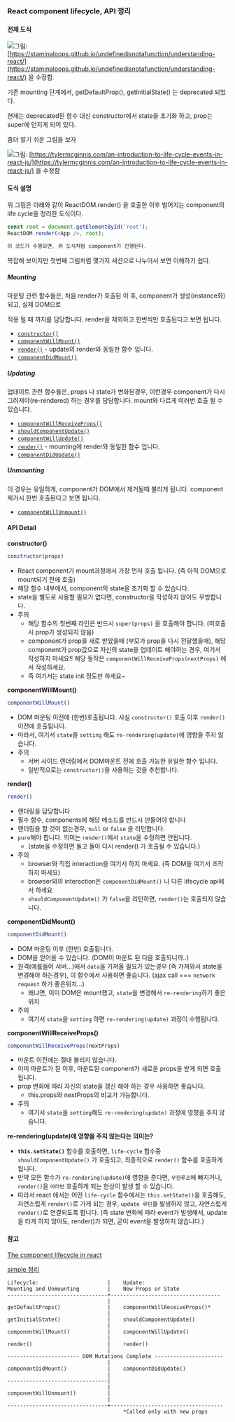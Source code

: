 ### React component lifecycle, API 정리

#### 전체 도식

![](/assets/react-life-cycle.png)그림: [https://staminaloops.github.io/undefinedisnotafunction/understanding-react/](https://staminaloops.github.io/undefinedisnotafunction/understanding-react/)  을 수정함.

기존 mounting 단계에서, getDefaultProp\(\), getInitialState\(\) 는 deprecated 되었다.

현재는 deprecated된 함수 대신 constructor에서 state을 초기화 하고, prop는 super에 던지게 되어 있다.

좀더 알기 쉬운 그림을 보자

![](/assets/react-life-cycle-2.png)그림: [https://tylermcginnis.com/an-introduction-to-life-cycle-events-in-react-js/](https://tylermcginnis.com/an-introduction-to-life-cycle-events-in-react-js/) 을 수정함

#### 도식 설명

위 그림은 아래와 같이 ReactDOM.render\(\) 을 호출한 이후 벌어지는 component의 life cycle을 정리한 도식이다.

```js
const root = document.getElementById('root');
ReactDOM.render(<App />, root);

이 코드가 수행되면, 위 도식처럼 component가 진행된다.
```

복잡해 보이지만 첫번째 그림처럼 몇가지 세션으로 나누어서 보면 이해하기 쉽다.

##### Mounting

마운팅 관련 함수들은, 처음 render가 호출된 이 후, component가 생성\(instance화\) 되고, 실제 DOM으로

적용 될 때 까지를 담당합니다. render을 제외하고 한번씩만 호출된다고 보면 됩니다.

* [`constructor()`](https://facebook.github.io/react/docs/react-component.html#constructor)
* [`componentWillMount()`](https://facebook.github.io/react/docs/react-component.html#componentwillmount)
* [`render()`](https://facebook.github.io/react/docs/react-component.html#render) - update의 render와 동일한 함수 입니다.
* [`componentDidMount()`](https://facebook.github.io/react/docs/react-component.html#componentdidmount)

##### Updating

업데이트 관련 함수들은, props 나 state가 변화된경우, 이런경우 component가 다시 그려져야\(re-rendered\) 하는 경우를 담당합니다. mount와 다르게 여러번 호출 될 수 있습니다.

* [`componentWillReceiveProps()`](https://facebook.github.io/react/docs/react-component.html#componentwillreceiveprops)
* [`shouldComponentUpdate()`](https://facebook.github.io/react/docs/react-component.html#shouldcomponentupdate)
* [`componentWillUpdate()`](https://facebook.github.io/react/docs/react-component.html#componentwillupdate)
* [`render()`](https://facebook.github.io/react/docs/react-component.html#render) - mounting에 render와 동일한 함수 입니다.
* [`componentDidUpdate()`](https://facebook.github.io/react/docs/react-component.html#componentdidupdate)

##### Unmounting

이 경우는 유일하게, component가 DOM에서 제거될때 불리게 됩니다. component제거시 한번 호출된다고 보면 됩니다.

* [`componentWillUnmount()`](https://facebook.github.io/react/docs/react-component.html#componentwillunmount)

#### API Detail

**constructor\(\)**

```js
constructor(props)
```

* React component가 mount과정에서 가장 먼저 호출 됩니다. \(즉 아직 DOM으로 mount되기 전에 호출\)
* 해당 함수 내부에서, component의 state을 초기화 할 수 있습니다.
* state을 별도로 사용할 필요가 없다면, constructor을 작성하지 않아도 무방합니다.
* 주의
  * 해당 함수의 첫번째 라인은 반드시 `super(props)` 을 호출해야 합니다. \(미호출시 prop가 생성되지 않음\)
  * component가 prop을 새로 받았을때 \(부모가 prop을 다시 전달했을때\), 해당 component가 prop값으로 자신의 state을 업데이트 해야하는 경우, 여기서 작성하지 마세요!! 해당 동작은 `componentWillReceiveProps(nextProps)` 에서 작성하세요.
  * 즉 여기서는 state init 정도만 하세요~

**componentWillMount\(\)**

```js
componentWillMount()
```

* DOM 마운팅 이전에 \(한번\)호출됩니다. 사실 `constructor()` 호출 이후 `render()`이전에 호출됩니다.
* 따라서, 여기서 `state`을 `setting` 해도 `re-rendering(update)`에 영향을 주지 않습니다.
* 주의
  * 서버 사이드 랜더링에서 DOM마운트 전에 호출 가능한 유일한 함수 입니다.
  * 일반적으로는 `constructor()`을 사용하는 것을 추천합니다.



**render\(\)**

```js
render()
```

* 랜더링을 담당합니다
* 필수 함수, components에 해당 메소드를 반드시 만들어야 합니다
* 랜더링을 할 것이 없는경우, `null` or `false`  을 리턴합니다.
* `pure`해야 합니다. 의미는 `render()`에서 `state`을 수정하면 안됩니다.
  * \(state을 수정하면 돌고 돌아 다시 render\(\) 가 호출될 수 있습니다.\)
* 주의
  * browser와 직접 interaction을 여기서 하지 마세요. \(즉 DOM을 여기서 조작하지 마세요\)
  * browser와의 interaction은 `componentDidMount()` 나 다른 lifecycle api에서 하세요
  * `shouldComponentUpdate()` 가 `false`을 리턴하면, `render()`는 호출되지 않습니다.



**componentDidMount\(\)**

```js
componentDidMount()
```

* DOM 마운팅 이후 \(한번\) 호출됩니다.
* DOM을 얻어올 수 있습니다. \(DOM이 마운트 된 다음 호출되니까..\)
* 원격\(예를들어 서버...\)에서 `data`을 가져올 필요가 있는경우 \(즉 가져와서 state을 변경해야 하는경우\), 이 함수에서 사용하면 좋습니다. \(ajax call === `network request` 하기 좋은위치...\)
  * 왜냐면, 이미 DOM은 mount했고, `state`을 변경해서 `re-rendering`하기 좋은 위치
* 주의
  * 여기서 `state`을 `setting` 하면 `re-rendering(update)` 과정이 수행됩니다.



**componentWillReceiveProps\(\)**

```js
componentWillReceiveProps(nextProps)
```

* 마운트 이전에는 절대 불리지 않습니다.
* 이미 마운트가 된 이후, 마운트된 component가 새로운 props을 받게 되면 호출 됩니다.
* prop 변화에 따라 자신의 state을 갱신 해야 하는 경우 사용하면 좋습니다.
  * this.props와 nextProps의 비교가 가능합니다.
* 주의
  * 여기서 `state`을 `setting`해도 `re-rendering(update)` 과정에 영향을 주지 않습니다.





**re-rendering\(update\)에 영향을 주지 않는다는 의미는?**

* **`this.setState()`** 함수를 호출하면, `life-cycle` 함수중 `shouldComponentUpdate()` 가 호출되고, 최종적으로  `render()` 함수를 호출하게 됩니다.
* 만약 모든 함수가 `re-rendering(update)`에 영향을 준다면, `무한루프`에 빠지거나, `render()`을 `여러번` 호출하게 되는 현상이 발생 할 수 있습니다.
* 따라서 react 에서는 어떤 `life-cycle` 함수에서는 `this.setState()`을 호출해도, 자연스럽게 `render()`로 가게 되는 경우, `update 루틴`을 발생하지 않고, 자연스럽게 `render()`로 연결되도록 합니다. \(즉 state 변화에 따라 event가 발생해서, update을 타게 하지 않아도, render\(\)가 되면, 굳이 event을 발생하지 않습니다.\)



#### 참고

[The component lifecycle in react](https://facebook.github.io/react/docs/react-component.html#constructor)

[simple 정리](https://gist.github.com/fisherwebdev/8f6cb895348c587c8f1e)

```
Lifecycle:                      |    Update: 
Mounting and Unmounting         |    New Props or State
--------------------------------+-----------------------------------
                                |
getDefaultProps()               |    componentWillReceiveProps()*
                                |
getInitialState()               |    shouldComponentUpdate()
                                |
componentWillMount()            |    componentWillUpdate()
                                |
render()                        |    render()
                                |
----------------------- DOM Mutations Complete ----------------------
                                |
componentDidMount()             |    componentDidUpdate()
                                |
--------------------------------|
                                |
componentWillUnmount()          |
                                |
--------------------------------+------------------------------------                                
                                     *Called only with new props
```



